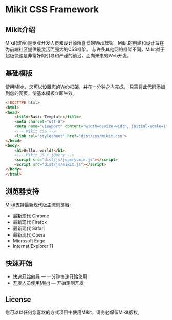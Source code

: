 # Mikit CSS Framework

## Mikit介绍

Mikit(玫莎)是专业开发人员和设计师所喜爱的Web框架。Mikit的创建和设计旨在为前端社区提供最灵活而强大的CSS框架。 与许多其他网络框架不同，Mikit对于超级快速是非常好的引导和严谨的前沿，面向未来的Web开发。

## 基础模版 

使用Mikit，您可以设置您的Web框架，并在一分钟之内完成。 只需将此代码添加到您的网页，使基本模板立即生效。

```html
<!DOCTYPE html>
<html>
<head>
    <title>Basic Template</title>
    <meta charset="utf-8">
    <meta name="viewport" content="width=device-width, initial-scale=1">
    <!-- Mikit CSS -->
    <link rel="stylesheet" href="dist/css/mikit.css">
</head>
<body>
    <h1>Hello, world!</h1>
    <!-- Mikit JS + jQuery -->
    <script src="dist/js/jquery.min.js"></script>
    <script src="dist/js/mikit.js"></script>
</body>
</html>
```

## 浏览器支持

Mikit支持最新现代版主流浏览器:

- 最新现代 Chrome
- 最新现代 Firefox
- 最新现代 Safari
- 最新现代 Opera
- Microsoft Edge
- Internet Explorer 11

## 快速开始
- [快速开始向导](http://mikit.missra.com/quick-start/) — 一分钟快速开始使用
- [开发人员使用Mikit](http://mikit.missra.com/development/) — 开始定制开发

## License
您可以以任何您喜欢的方式项目中使用Mikit，请务必保留Mikit版权。


